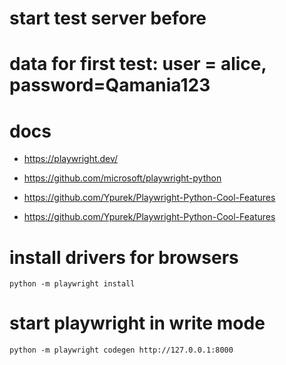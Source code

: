 # start test server before
# data for first test: user = alice, password=Qamania123

# docs
- https://playwright.dev/
- https://github.com/microsoft/playwright-python

- https://github.com/Ypurek/Playwright-Python-Cool-Features
- https://github.com/Ypurek/Playwright-Python-Cool-Features

# install drivers for browsers
```shell
python -m playwright install
```

# start playwright in write mode
```shell
python -m playwright codegen http://127.0.0.1:8000
```